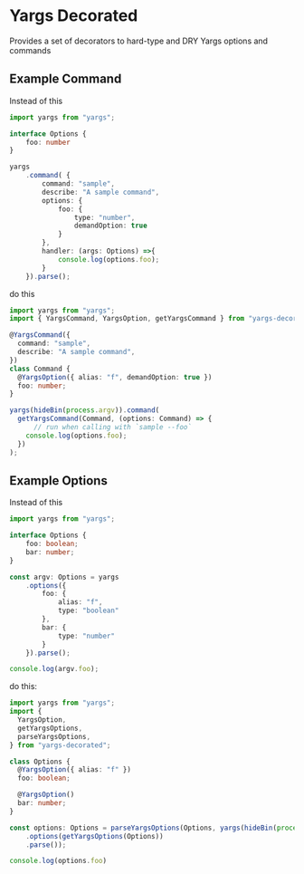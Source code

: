 # Yargs Decorated

Provides a set of decorators to hard-type and DRY Yargs options and commands


## Example Command

Instead of this



```typescript
import yargs from "yargs";

interface Options {
    foo: number
}

yargs
    .command( {
        command: "sample",
        describe: "A sample command",
        options: {
            foo: { 
                type: "number",
                demandOption: true
            }
        },
        handler: (args: Options) =>{
            console.log(options.foo);
        }
    }).parse();
```

do this

```typescript
import yargs from "yargs";
import { YargsCommand, YargsOption, getYargsCommand } from "yargs-decorated";

@YargsCommand({
  command: "sample",
  describe: "A sample command",
})
class Command {
  @YargsOption({ alias: "f", demandOption: true })
  foo: number;
}

yargs(hideBin(process.argv)).command(
  getYargsCommand(Command, (options: Command) => {
      // run when calling with `sample --foo`
    console.log(options.foo);
  })
);
```

## Example Options

Instead of this
```typescript
import yargs from "yargs";

interface Options {
    foo: boolean;
    bar: number;
}

const argv: Options = yargs
    .options({
        foo: {
            alias: "f",
            type: "boolean"
        },
        bar: {
            type: "number"
        }
    }).parse();

console.log(argv.foo);
```

do this:

```typescript
import yargs from "yargs";
import {
  YargsOption,
  getYargsOptions,
  parseYargsOptions,
} from "yargs-decorated";

class Options {
  @YargsOption({ alias: "f" })
  foo: boolean;

  @YargsOption()
  bar: number;
}

const options: Options = parseYargsOptions(Options, yargs(hideBin(process.argv))
    .options(getYargsOptions(Options))
    .parse());

console.log(options.foo)
```
